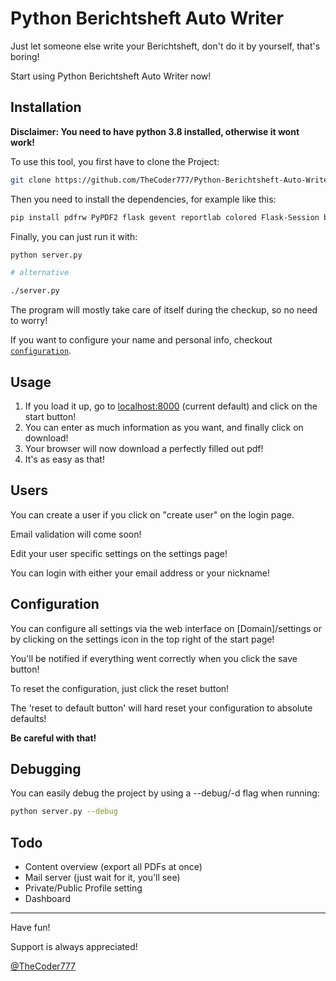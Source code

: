 # Python Berichtsheft Auto Writer

Just let someone else write your Berichtsheft, don't do it by yourself, that's boring!

Start using Python Berichtsheft Auto Writer now!



## Installation

**Disclaimer: You need to have python 3.8 installed, otherwise it wont work!**

To use this tool, you first have to clone the Project:

```bash
git clone https://github.com/TheCoder777/Python-Berichtsheft-Auto-Writer.git
```

Then you need to install the dependencies, for example like this:

```bash
pip install pdfrw PyPDF2 flask gevent reportlab colored Flask-Session bcrypt pandas
```

Finally, you can just run it with:

```bash
python server.py

# alternative

./server.py
```

The program will mostly take care of itself during the checkup, so no need to worry!

If you want to configure your name and personal info, checkout  [`configuration`](#configuration).



## Usage

1. If you load it up, go to [localhost:8000](localhost:8000) (current default) and click on the start button!
2. You can enter as much information as you want, and finally click on download!
3. Your browser will now download a perfectly filled out pdf!
4. It's as easy as that!



## Users

You can create a user if you click on "create user" on the login page.

Email validation will come soon!

Edit your user specific settings on the settings page!

You can login with either your email address or your nickname!



## Configuration

You can configure all settings via the web interface  on [Domain]/settings or by clicking on the settings icon in the top right of the start page!

You'll be notified if everything went correctly when you click the save button!

To reset the configuration, just click the reset button!

The 'reset to default button' will hard reset your configuration to absolute defaults!

**Be careful with that!**



## Debugging

You can easily debug the project by using a --debug/-d flag when running:

```bash
python server.py --debug
```



## Todo

- Content overview (export all PDFs at once)
- Mail server (just wait for it, you'll see)
- Private/Public Profile setting
- Dashboard

------

Have fun!

Support is always appreciated!

[@TheCoder777](https://github.com/thecoder777)
